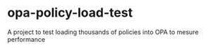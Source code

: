 # opa-policy-load-test
A project to test loading thousands of policies into OPA to mesure performance 
